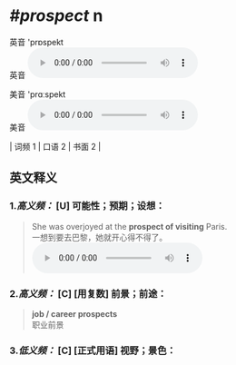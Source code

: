 # ***\#prospect*** n
英音 'prɒspekt  
英音
<audio src="./media/prospect-B.aac" controls="controls"></audio>

美音 'prɑːspekt  
美音
<audio src="./media/prospect.aac" controls="controls"></audio>



| 词频 1 | 口语 2 | 书面 2 |  

英文释义
---
### 1.*高义频：* **[U] 可能性；预期；设想：**  

 > She was overjoyed at the **prospect of visiting** Paris.  
 > 一想到要去巴黎，她就开心得不得了。    
<audio src="./media/prospect-1.aac" controls="controls"></audio>

### 2.*高义频：* **[C] [用复数] 前景；前途：**  

 > **job / career prospects**  
 > 职业前景    

### 3.*低义频：* **[C] [正式用语] 视野；景色：**  


